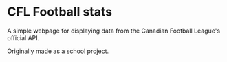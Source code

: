 # CFL Football stats

A simple webpage for displaying data from the Canadian Football League's official API.

Originally made as a school project.
